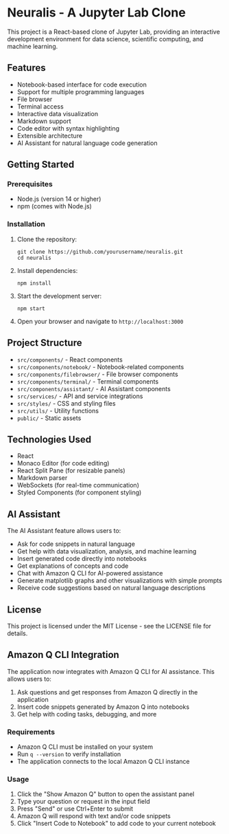 # Neuralis - A Jupyter Lab Clone

This project is a React-based clone of Jupyter Lab, providing an interactive development environment for data science, scientific computing, and machine learning.

## Features

- Notebook-based interface for code execution
- Support for multiple programming languages
- File browser
- Terminal access
- Interactive data visualization
- Markdown support
- Code editor with syntax highlighting
- Extensible architecture
- AI Assistant for natural language code generation

## Getting Started

### Prerequisites

- Node.js (version 14 or higher)
- npm (comes with Node.js)

### Installation

1. Clone the repository:
   ```
   git clone https://github.com/yourusername/neuralis.git
   cd neuralis
   ```

2. Install dependencies:
   ```
   npm install
   ```

3. Start the development server:
   ```
   npm start
   ```

4. Open your browser and navigate to `http://localhost:3000`

## Project Structure

- `src/components/` - React components
- `src/components/notebook/` - Notebook-related components
- `src/components/filebrowser/` - File browser components
- `src/components/terminal/` - Terminal components
- `src/components/assistant/` - AI Assistant components
- `src/services/` - API and service integrations
- `src/styles/` - CSS and styling files
- `src/utils/` - Utility functions
- `public/` - Static assets

## Technologies Used

- React
- Monaco Editor (for code editing)
- React Split Pane (for resizable panels)
- Markdown parser
- WebSockets (for real-time communication)
- Styled Components (for component styling)

## AI Assistant

The AI Assistant feature allows users to:
- Ask for code snippets in natural language
- Get help with data visualization, analysis, and machine learning
- Insert generated code directly into notebooks
- Get explanations of concepts and code
- Chat with Amazon Q CLI for AI-powered assistance
- Generate matplotlib graphs and other visualizations with simple prompts
- Receive code suggestions based on natural language descriptions

## License

This project is licensed under the MIT License - see the LICENSE file for details.
## Amazon Q CLI Integration

The application now integrates with Amazon Q CLI for AI assistance. This allows users to:

1. Ask questions and get responses from Amazon Q directly in the application
2. Insert code snippets generated by Amazon Q into notebooks
3. Get help with coding tasks, debugging, and more

### Requirements

- Amazon Q CLI must be installed on your system
- Run `q --version` to verify installation
- The application connects to the local Amazon Q CLI instance

### Usage

1. Click the "Show Amazon Q" button to open the assistant panel
2. Type your question or request in the input field
3. Press "Send" or use Ctrl+Enter to submit
4. Amazon Q will respond with text and/or code snippets
5. Click "Insert Code to Notebook" to add code to your current notebook
